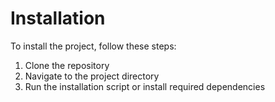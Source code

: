 # Installation

To install the project, follow these steps:

1. Clone the repository
2. Navigate to the project directory
3. Run the installation script or install required dependencies
